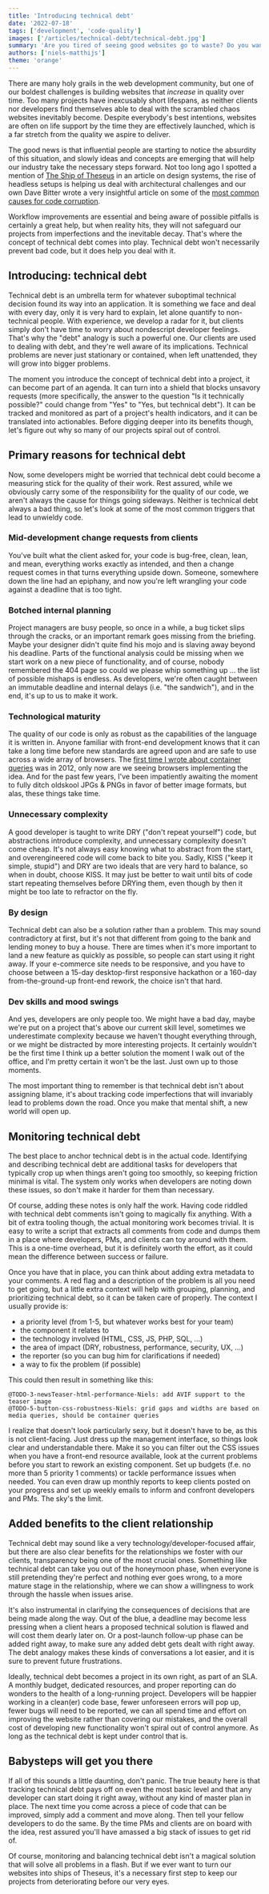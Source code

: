 ```yaml
---
title: 'Introducing technical debt'
date: '2022-07-18'
tags: ['development', 'code-quality']
images: ['/articles/technical-debt/technical-debt.jpg']
summary: 'Are you tired of seeing good websites go to waste? Do you want to keep your codebase clean, but you have no idea where to start? Ever wondered how a small change request or simple bugfix turned into an endless game of whack-a-mole? Monitoring technical debt can provide a way out.'
authors: ['niels-matthijs']
theme: 'orange'
---
```


There are many holy grails in the web development community, but one of our boldest challenges is building websites that _increase_ in quality over time. Too many projects have inexcusably short lifespans, as neither clients nor developers find themselves able to deal with the scrambled chaos websites inevitably become. Despite everybody's best intentions, websites are often on life support by the time they are effectively launched, which is a far stretch from the quality we aspire to deliver.

The good news is that influential people are starting to notice the absurdity of this situation, and slowly ideas and concepts are emerging that will help our industry take the necessary steps forward. Not too long ago I spotted a mention of [The Ship of Theseus](https://en.wikipedia.org/wiki/Ship_of_Theseus) in an article on design systems, the rise of headless setups is helping us deal with architectural challenges and our own Dave Bitter wrote a very insightful article on some of the [most common causes for code corruption](https://techhub.iodigital.com/articles/the-infinite-legacy-cycle-in-front-end).

Workflow improvements are essential and being aware of possible pitfalls is certainly a great help, but when reality hits, they will not safeguard our projects from imperfections and the inevitable decay. That's where the concept of technical debt comes into play. Technical debt won't necessarily prevent bad code, but it does help you deal with it.

## Introducing: technical debt

Technical debt is an umbrella term for whatever suboptimal technical decision found its way into an application. It is something we face and deal with every day, only it is very hard to explain, let alone quantify to non-technical people. With experience, we develop a radar for it, but clients simply don't have time to worry about nondescript developer feelings. That's why the "debt" analogy is such a powerful one. Our clients are used to dealing with debt, and they're well aware of its implications. Technical problems are never just stationary or contained, when left unattended, they will grow into bigger problems.

The moment you introduce the concept of technical debt into a project, it can become part of an agenda. It can turn into a shield that blocks unsavory requests (more specifically, the answer to the question "Is it technically possible?" could change from "Yes" to "Yes, but technical debt"). It can be tracked and monitored as part of a project's health indicators, and it can be translated into actionables. Before digging deeper into its benefits though, let's figure out why so many of our projects spiral out of control.

## Primary reasons for technical debt

Now, some developers might be worried that technical debt could become a measuring stick for the quality of their work. Rest assured, while we obviously carry some of the responsibility for the quality of our code, we aren't always the cause for things going sideways. Neither is technical debt always a bad thing, so let's look at some of the most common triggers that lead to unwieldy code.

### Mid-development change requests from clients

You've built what the client asked for, your code is bug-free, clean, lean, and mean, everything works exactly as intended, and then a change request comes in that turns everything upside down. Someone, somewhere down the line had an epiphany, and now you're left wrangling your code against a deadline that is too tight.

### Botched internal planning

Project managers are busy people, so once in a while, a bug ticket slips through the cracks, or an important remark goes missing from the briefing. Maybe your designer didn't quite find his mojo and is slaving away beyond his deadline. Parts of the functional analysis could be missing when we start work on a new piece of functionality, and of course, nobody remembered the 404 page so could we please whip something up ... the list of possible mishaps is endless. As developers, we're often caught between an immutable deadline and internal delays (i.e. "the sandwich"), and in the end, it's up to us to make it work.

### Technological maturity

The quality of our code is only as robust as the capabilities of the language it is written in. Anyone familiar with front-end development knows that it can take a long time before new standards are agreed upon and are safe to use across a wide array of browsers. The [first time I wrote about container queries](https://www.onderhond.com/blog/media-queries-based-on-elements) was in 2012, only now are we seeing browsers implementing the idea. And for the past few years, I've been impatiently awaiting the moment to fully ditch oldskool JPGs & PNGs in favor of better image formats, but alas, these things take time.

### Unnecessary complexity

A good developer is taught to write DRY ("don't repeat yourself") code, but abstractions introduce complexity, and unnecessary complexity doesn't come cheap. It's not always easy knowing what to abstract from the start, and overengineered code will come back to bite you. Sadly, KISS ("keep it simple, stupid") and DRY are two ideals that are very hard to balance, so when in doubt, choose KISS. It may just be better to wait until bits of code start repeating themselves before DRYing them, even though by then it might be too late to refractor on the fly.

### By design

Technical debt can also be a solution rather than a problem. This may sound contradictory at first, but it's not that different from going to the bank and lending money to buy a house. There are times when it's more important to land a new feature as quickly as possible, so people can start using it right away. If your e-commerce site needs to be responsive, and you have to choose between a 15-day desktop-first responsive hackathon or a 160-day from-the-ground-up front-end rework, the choice isn't that hard.

### Dev skills and mood swings

And yes, developers are only people too. We might have a bad day, maybe we're put on a project that's above our current skill level, sometimes we underestimate complexity because we haven't thought everything through, or we might be distracted by more interesting projects. It certainly wouldn't be the first time I think up a better solution the moment I walk out of the office, and I'm pretty certain it won't be the last. Just own up to those moments.

The most important thing to remember is that technical debt isn't about assigning blame, it's about tracking code imperfections that will invariably lead to problems down the road. Once you make that mental shift, a new world will open up.

## Monitoring technical debt

The best place to anchor technical debt is in the actual code. Identifying and describing technical debt are additional tasks for developers that typically crop up when things aren't going too smoothly, so keeping friction minimal is vital. The system only works when developers are noting down these issues, so don't make it harder for them than necessary.

Of course, adding these notes is only half the work. Having code riddled with technical debt comments isn't going to magically fix anything. With a bit of extra tooling though, the actual monitoring work becomes trivial. It is easy to write a script that extracts all comments from code and dumps them in a place where developers, PMs, and clients can toy around with them. This is a one-time overhead, but it is definitely worth the effort, as it could mean the difference between success or failure.

Once you have that in place, you can think about adding extra metadata to your comments. A red flag and a description of the problem is all you need to get going, but a little extra context will help with grouping, planning, and prioritizing technical debt, so it can be taken care of properly. The context I usually provide is:

- a priority level (from 1-5, but whatever works best for your team)
- the component it relates to
- the technology involved (HTML, CSS, JS, PHP, SQL, ...)
- the area of impact (DRY, robustness, performance, security, UX, ...)
- the reporter (so you can bug him for clarifications if needed)
- a way to fix the problem (if possible)

This could then result in something like this:

```
@TODO-3-newsTeaser-html-performance-Niels: add AVIF support to the teaser image
@TODO-5-button-css-robustness-Niels: grid gaps and widths are based on media queries, should be container queries
```

I realize that doesn't look particularly sexy, but it doesn't have to be, as this is not client-facing. Just dress up the management interface, so things look clear and understandable there. Make it so you can filter out the CSS issues when you have a front-end resource available, look at the current problems before you start to rework an existing component. Set up budgets (f.e. no more than 5 priority 1 comments) or tackle performance issues when needed. You can even draw up monthly reports to keep clients posted on your progress and set up weekly emails to inform and confront developers and PMs. The sky's the limit.

## Added benefits to the client relationship

Technical debt may sound like a very technology/developer-focused affair, but there are also clear benefits for the relationships we foster with our clients, transparency being one of the most crucial ones. Something like technical debt can take you out of the honeymoon phase, when everyone is still pretending they're perfect and nothing ever goes wrong, to a more mature stage in the relationship, where we can show a willingness to work through the hassle when issues arise.

It's also instrumental in clarifying the consequences of decisions that are being made along the way. Out of the blue, a deadline may become less pressing when a client hears a proposed technical solution is flawed and will cost them dearly later on. Or a post-launch follow-up phase can be added right away, to make sure any added debt gets dealt with right away. The debt analogy makes these kinds of conversations a lot easier, and it is sure to prevent future frustrations.

Ideally, technical debt becomes a project in its own right, as part of an SLA. A monthly budget, dedicated resources, and proper reporting can do wonders to the health of a long-running project. Developers will be happier working in a clean(er) code base, fewer unforeseen errors will pop up, fewer bugs will need to be reported, we can all spend time and effort on improving the website rather than covering our mistakes, and the overall cost of developing new functionality won't spiral out of control anymore. As long as the technical debt is kept under control that is.

## Babysteps will get you there

If all of this sounds a little daunting, don't panic. The true beauty here is that tracking technical debt pays off on even the most basic level and that any developer can start doing it right away, without any kind of master plan in place. The next time you come across a piece of code that can be improved, simply add a comment and move along. Then tell your fellow developers to do the same. By the time PMs and clients are on board with the idea, rest assured you'll have amassed a big stack of issues to get rid of.

Of course, monitoring and balancing technical debt isn't a magical solution that will solve all problems in a flash. But if we ever want to turn our websites into ships of Theseus, it's a necessary first step to keep our projects from deteriorating before our very eyes.

